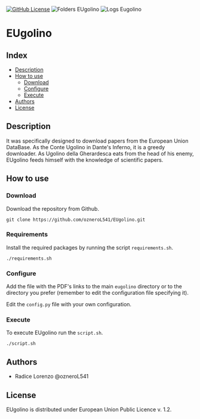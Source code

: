 [![GitHub License](https://img.shields.io/badge/License-EUPL_1.2-blue)](https://eupl.eu/1.2/en)
![Folders EUgolino](https://healthchecks.io/b/2/74b3ef6e-1290-4e57-9be9-ae6138f53ab3.svg)
![Logs Eugolino](https://healthchecks.io/b/2/2275eedf-32bd-4644-8db9-b81fb218ca9f.svg)

# EUgolino

## Index
  - [Description](#description)
  - [How to use](#how-to-use)
      - [Download](#download)
      - [Configure](#configure)
      - [Execute](#execute)
 - [Authors](#authors)
 - [License](#license)

## Description
It was specifically designed to download papers from the European Union DataBase.
As the Conte Ugolino in Dante's Inferno, it is a greedy downloader.
As Ugolino della Gherardesca eats from the head of his enemy, 
EUgolino feeds himself with the knowledge of scientific papers.

## How to use
### Download
Download the repository from Github.

    git clone https://github.com/ozneroL541/EUgolino.git

### Requirements
Install the required packages by running the script ```requirements.sh```.

    ./requirements.sh

### Configure
Add the file with the PDF's links to the main ```eugolino``` directory or to the directory you prefer (remember to edit the configuration file specifying it).

Edit the ```config.py``` file with your own configuration.

### Execute
To execute EUgolino run the ```script.sh```.

    ./script.sh

## Authors
- Radice Lorenzo    @ozneroL541

## License
EUgolino is distributed under European Union Public Licence v. 1.2.

